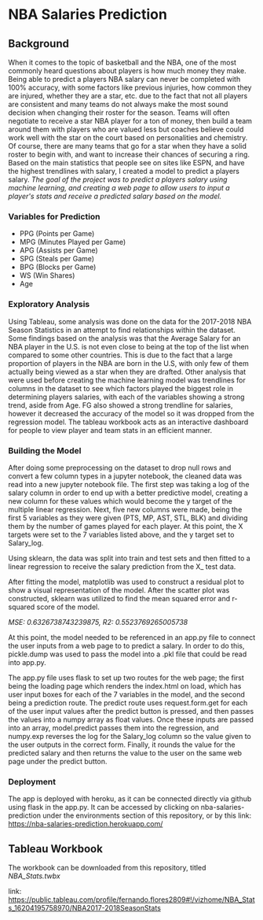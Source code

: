 # NBA Salaries Prediction
## Background

When it comes to the topic of basketball and the NBA, one of the most commonly heard questions about players is how much money they make. Being able to predict a players NBA salary can never be completed with 100% accuracy, with some factors like previous injuries, how common they are injured, whether they are a star, etc. due to the fact that not all players are consistent and many teams do not always make the most sound decision when changing their roster for the season. Teams will often negotiate to receive a star NBA player for a ton of money, then build a team around them with players who are valued less but coaches believe could work well with the star on the court based on personalities and chemistry. Of course, there are many teams that go for a star when they have a solid roster to begin with, and want to increase their chances of securing a ring. Based on the main statistics that people see on sites like ESPN, and have the highest trendlines with salary, I created a model to predict a players salary. *The goal of the project was to predict a players salary using machine learning, and creating a web page to allow users to input a player's stats and receive a predicted salary based on the model.*

### Variables for Prediction

- PPG (Points per Game)
- MPG (Minutes Played per Game)
- APG (Assists per Game)
- SPG (Steals per Game)
- BPG (Blocks per Game)
- WS (Win Shares)
- Age

### Exploratory Analysis

Using Tableau, some analysis was done on the data for the 2017-2018 NBA Season Statistics in an attempt to find relationships within the dataset. Some findings based on the analysis was that the Average Salary for an NBA player in the U.S. is not even close to being at the top of the list when compared to some other countries. This is due to the fact that a large proportion of players in the NBA are born in the U.S, with only few of them actually being viewed as a star when they are drafted. Other analysis that were used before creating the machine learning model was trendlines for columns in the dataset to see which factors played the biggest role in determining players salaries, with each of the variables showing a strong trend, aside from Age. FG also showed a strong trendline for salaries, however it decreased the accuracy of the model so it was dropped from the regression model. The tableau workbook acts as an interactive dashboard for people to view player and team stats in an efficient manner.

### Building the Model

After doing some preprocessing on the dataset to drop null rows and convert a few column types in a jupyter notebook, the cleaned data was read into a new jupyter notebook file. The first step was taking a log of the salary column in order to end up with a better predictive model, creating a new column for these values which would become the y target of the multiple linear regression. Next, five new columns were made, being the first 5 variables as they were given (PTS, MP, AST, STL, BLK) and dividing them by the number of games played for each player. At this point, the X targets were set to the 7 variables listed above, and the y target set to Salary_log. 

Using sklearn, the data was split into train and test sets and then fitted to a linear regression to receive the salary prediction from the X_ test data.

After fitting the model, matplotlib was used to construct a residual plot to show a visual representation of the model. After the scatter plot was constructed, sklearn was utilized to find the mean squared error and r-squared score of the model.

*MSE: 0.6326738743239875, R2: 0.5523769265005738*

At this point, the model needed to be referenced in an app.py file to connect the user inputs from a web page to to predict a salary. In order to do this, pickle.dump was used to pass the model into a .pkl file that could be read into app.py.

The app.py file uses flask to set up two routes for the web page; the first being the loading page which renders the index.html on load, which has user input boxes for each of the 7 variables in the model, and the second being a prediction route. The predict route uses request.form.get for each of the user input values after the predict button is pressed, and then passes the values into a numpy array as float values. Once these inputs are passed into an array, model.predict passes them into the regression, and numpy.exp reverses the log for the Salary_log column so the value given to the user outputs in the correct form. Finally, it rounds the value for the predicted salary and then returns the value to the user on the same web page under the predict button.

### Deployment

The app is deployed with heroku, as it can be connected directly via github using flask in the app.py.
It can be accessed by clicking on nba-salaries-prediction under the environments section of this repository, or by this link: https://nba-salaries-prediction.herokuapp.com/

## Tableau Workbook

The workbook can be downloaded from this repository, titled *NBA_Stats.twbx*

link: https://public.tableau.com/profile/fernando.flores2809#!/vizhome/NBA_Stats_16204195758970/NBA2017-2018SeasonStats
